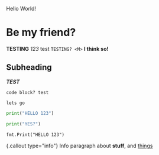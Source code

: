 Hello World!

# Be my friend?

**TESTING** *123* <underline>test</underline> `TESTING? <M>` **I think so!**

## Subheading

***TEST***

```
code block? test

lets go
```

```py
print("HELLO 123")

print("YES?")
```

```go.runnable="false".line-numbers="true"
fmt.Print("HELLO 123")
```

{.callout type="info"}
Info paragraph about **stuff**, and [things](https://google.com)
